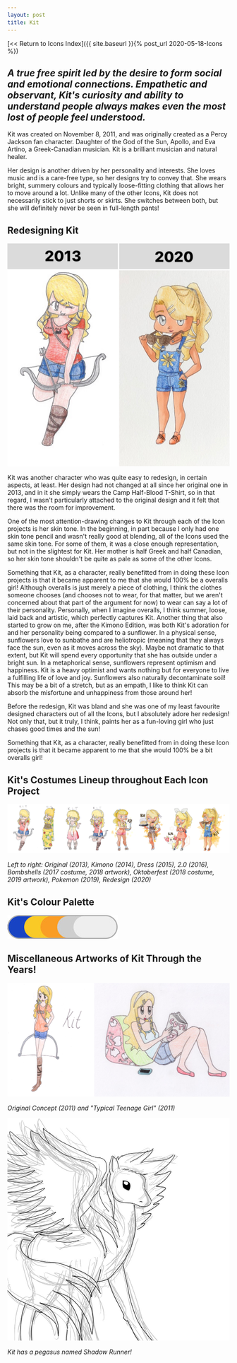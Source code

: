 ```yaml
---
layout: post
title: Kit
---
```


[<< Return to Icons Index]({{ site.baseurl }}{% post_url 2020-05-18-Icons %})

## **_A true free spirit led by the desire to form social and emotional connections. Empathetic and observant, Kit's curiosity and ability to understand people always makes even the most lost of people feel understood._**

Kit was created on November 8, 2011, and was originally created as a Percy Jackson fan character. Daughter of the God of the Sun, Apollo, and Eva Artino, a Greek-Canadian musician. Kit is a brilliant musician and natural healer. 

Her design is another driven by her personality and interests. She loves music and is a care-free type, so her designs try to convey that. She wears bright, summery colours and typically loose-fitting clothing that allows her to move around a lot. 
Unlike many of the other Icons, Kit does not necessarily stick to just shorts or skirts. She switches between both, but she will definitely never be seen in full-length pants!


## **Redesigning Kit**

![Kit Redesign Comparison](/assets/artwork/IconProjects/IconIntros/Kit/Redesign_Comparison_Kit.jpg)

Kit was another character who was quite easy to redesign, in certain aspects, at least. Her design had not changed at all since her original one in 2013, and in it she simply wears the Camp Half-Blood T-Shirt, so in that regard, I wasn't particularly attached to the original design and it felt that there was the room for improvement. 

One of the most attention-drawing changes to Kit through each of the Icon projects is her skin tone. In the beginning, in part because I only had one skin tone pencil and wasn't really good at blending, all of the Icons used the same skin tone. For some of them, it was a close enough representation, but not in the slightest for Kit. Her mother is half Greek and half Canadian, so her skin tone shouldn't be quite as pale as some of the other Icons.

Something that Kit, as a character, really benefitted from in doing these Icon projects is that it became apparent to me that she would 100% be a overalls girl! Although overalls is just merely a piece of clothing, I think the clothes someone chooses (and chooses not to wear, for that matter, but we aren't concerned about that part of the argument for now) to wear can say a lot of their personality. Personally, when I imagine overalls, I think summer, loose, laid back and artistic, which perfectly captures Kit. Another thing that also started to grow on me, after the Kimono Edition, was both Kit's adoration for and her personality being compared to a sunflower. In a physical sense, sunflowers love to sunbathe and are heliotropic (meaning that they always face the sun, even as it moves across the sky). Maybe not dramatic to that extent, but Kit will spend every opportunity that she has outside under a bright sun. In a metaphorical sense, sunflowers represent optimism and happiness. Kit is a heavy optimist and wants nothing but for everyone to live a fulfilling life of love and joy. Sunflowers also naturally decontaminate soil! This may be a bit of a stretch, but as an empath, I like to think Kit can absorb the misfortune and unhappiness from those around her! 

Before the redesign, Kit was bland and she was one of my least favourite designed characters out of all the Icons, but I absolutely adore her redesign! Not only that, but it truly, I think, paints her as a fun-loving girl who just chases good times and the sun! 

Something that Kit, as a character, really benefitted from in doing these Icon projects is that it became apparent to me that she would 100% be a bit overalls girl! 


## **Kit's Costumes Lineup throughout Each Icon Project**

![Kit Lineup](/assets/artwork/IconProjects/IconIntros/Kit/Kit_CostumeLineup.jpg) 

_Left to right: Original (2013), Kimono (2014), Dress (2015), 2.0 (2016), Bombshells (2017 costume, 2018 artwork), Oktoberfest (2018 costume, 2019 artwork), Pokemon (2019), Redesign (2020)_


## **Kit's Colour Palette**

![Kit Colour Palette](/assets/artwork/IconProjects/IconIntros/Kit/Kit_ColourPalette.jpg) 


## **Miscellaneous Artworks of Kit Through the Years!**

![Kit Misc Art 2](/assets/artwork/IconProjects/IconIntros/Kit/Kit_MiscArt1.jpg) 

_Original Concept (2011) and "Typical Teenage Girl" (2011)_


![Shadow Runner](/assets/artwork/IconProjects/IconIntros/Kit/ShadowRunner.jpg) 

_Kit has a pegasus named Shadow Runner!_